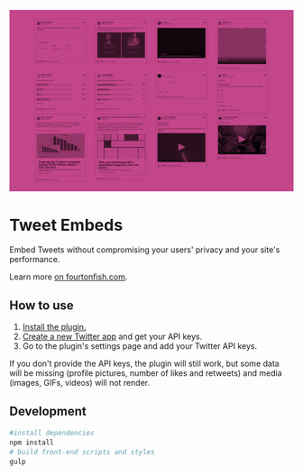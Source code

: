 ![Preview of multiple Tweets embedded with the Tweet Embeds plugin](./images/thumbnail/alternative-tweet-embedding-wp-plugin.png)

# Tweet Embeds

Embed Tweets without compromising your users' privacy and your site's performance.

Learn more [on fourtonfish.com](https://fourtonfish.com/project/tweet-embeds-wordpress-plugin/).

## How to use

1. [Install the plugin.](https://wordpress.org/plugins/tembeds)
2. [Create a new Twitter app](https://developer.twitter.com/en/dashboard) and get your API keys.
3. Go to the plugin's settings page and add your Twitter API keys.

If you don't provide the API keys, the plugin will still work, but some data will be missing (profile pictures, number of likes and retweets) and media (images, GIFs, videos) will not render.

## Development

```sh
#install dependencies
npm install
# build front-end scripts and styles
gulp
```
